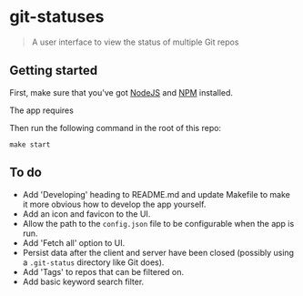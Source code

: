 git-statuses
==================

> A user interface to view the status of multiple Git repos

## Getting started

First, make sure that you've got [NodeJS](https://nodejs.org/en/) and [NPM](https://www.npmjs.com/) installed.

The app requires

Then run the following command in the root of this repo:
```
make start
```

## To do
- Add 'Developing' heading to README.md and update Makefile to make it more obvious how to develop the app yourself.
- Add an icon and favicon to the UI.
- Allow the path to the `config.json` file to be configurable when the app is run.
- Add 'Fetch all' option to UI.
- Persist data after the client and server have been closed (possibly using a `.git-status` directory like Git does).
- Add 'Tags' to repos that can be filtered on.
- Add basic keyword search filter.